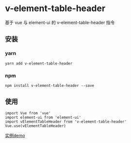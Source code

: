 # v-element-table-header

基于 vue 与 element-ui 的 v-element-table-header 指令

## 安装
### yarn
```shell
yarn add v-element-table-header
```
### npm
```shell
npm install v-element-table-header --save
```

## 使用
```shell
import Vue from 'vue'
import element-ui from 'element-ui'
import vElementTableHeader from 'v-element-table-header'
Vue.use(vElementTableHeader)
```
[实例demo]()
